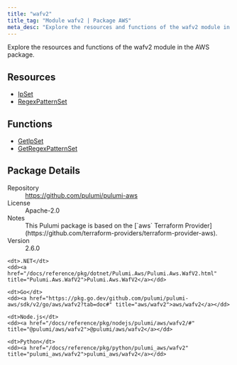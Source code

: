 ```yaml
---
title: "wafv2"
title_tag: "Module wafv2 | Package AWS"
meta_desc: "Explore the resources and functions of the wafv2 module in the AWS package."
---
```


<!-- WARNING: this file was generated by Pulumi Docs Generator. -->
<!-- Do not edit by hand unless you're certain you know what you are doing! -->

Explore the resources and functions of the wafv2 module in the AWS package.

<h2 id="resources">Resources</h2>
<ul class="api">
    <li><a href="ipset" title="IpSet"><span class="symbol resource"></span>IpSet</a></li>
    <li><a href="regexpatternset" title="RegexPatternSet"><span class="symbol resource"></span>RegexPatternSet</a></li>
</ul>

<h2 id="functions">Functions</h2>
<ul class="api">
    <li><a href="getipset" title="GetIpSet"><span class="symbol function"></span>GetIpSet</a></li>
    <li><a href="getregexpatternset" title="GetRegexPatternSet"><span class="symbol function"></span>GetRegexPatternSet</a></li>
</ul>

<h2 id="package-details">Package Details</h2>
<dl class="package-details">
	<dt>Repository</dt>
	<dd><a href="https://github.com/pulumi/pulumi-aws">https://github.com/pulumi/pulumi-aws</a></dd>
	<dt>License</dt>
	<dd>Apache-2.0</dd>
	<dt>Notes</dt>
	<dd>This Pulumi package is based on the [`aws` Terraform Provider](https://github.com/terraform-providers/terraform-provider-aws).</dd>
	<dt>Version</dt>
	<dd>2.6.0</dd>
</dl>



<dl class="tabular">

    <dt>.NET</dt>
    <dd><a href="/docs/reference/pkg/dotnet/Pulumi.Aws/Pulumi.Aws.WafV2.html" title="Pulumi.Aws.WafV2">Pulumi.Aws.WafV2</a></dd>

    <dt>Go</dt>
    <dd><a href="https://pkg.go.dev/github.com/pulumi/pulumi-aws/sdk/v2/go/aws/wafv2?tab=doc#" title="aws/wafv2">aws/wafv2</a></dd>

    <dt>Node.js</dt>
    <dd><a href="/docs/reference/pkg/nodejs/pulumi/aws/wafv2/#" title="@pulumi/aws/wafv2">@pulumi/aws/wafv2</a></dd>

    <dt>Python</dt>
    <dd><a href="/docs/reference/pkg/python/pulumi_aws/wafv2" title="pulumi_aws/wafv2">pulumi_aws/wafv2</a></dd>

</dl>

